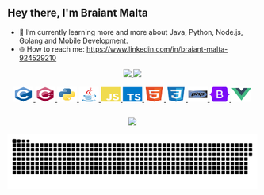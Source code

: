 ## Hey there, I'm Braiant Malta

- 🌱 I’m currently learning more and more about Java, Python, Node.js, Golang and Mobile Development.
- 🌐 How to reach me: https://www.linkedin.com/in/braiant-malta-924529210

<div align="center">
  <a href="https://github.com/mrbraiant">
  <img height="180em" src="https://github-readme-stats.vercel.app/api?username=mrbraiant&show_icons=true&theme=blue-green&include_all_commits=false&count_private=true"/>
  <img height="180em" src="https://github-readme-stats.vercel.app/api/top-langs/?username=mrbraiant&layout=compact&langs_count=9&theme=blue-green"/>
</div>
<div align="center" style="display: inline_block"><br>
  <img alt="Braioso-C" height="30" width="40" src="https://github.com/devicons/devicon/blob/master/icons/c/c-original.svg">
  <img alt="Braioso-Cpp" height="30" width="40" src="https://github.com/devicons/devicon/blob/master/icons/cplusplus/cplusplus-original.svg">
  <img alt="Braioso-Python" height="30" width="40" src="https://raw.githubusercontent.com/devicons/devicon/master/icons/python/python-original.svg">
  <img alt="Braioso-Java" height="30" width="40" src="https://raw.githubusercontent.com/devicons/devicon/master/icons/java/java-original.svg">
  <img alt="Braioso-Js" height="30" width="40" src="https://raw.githubusercontent.com/devicons/devicon/master/icons/javascript/javascript-plain.svg">
  <img alt="Braioso-Ts" height="30" width="40" src="https://raw.githubusercontent.com/devicons/devicon/master/icons/typescript/typescript-plain.svg">
  <img alt="Braioso-HTML" height="30" width="40" src="https://raw.githubusercontent.com/devicons/devicon/master/icons/html5/html5-original.svg">
  <img alt="Braioso-CSS" height="30" width="40" src="https://raw.githubusercontent.com/devicons/devicon/master/icons/css3/css3-original.svg">
  <img alt="Braioso-PHP" height="30" width="40" src="https://github.com/devicons/devicon/blob/master/icons/php/php-original.svg">
  <img alt="Braioso-Bootstrap" height="30" width="40" src="https://github.com/devicons/devicon/blob/master/icons/bootstrap/bootstrap-original.svg">
  <img alt="Braioso-Vue" height="30" width="40" src="https://github.com/devicons/devicon/blob/master/icons/vuejs/vuejs-original.svg">  
  <!--<img align="right" alt="Braioso-Gnomo" height="140" width="130" src="https://m.media-amazon.com/images/I/61efzGdADML._AC_SL1020_.jpg"> -->
</div>

##
  
 <div align="center">
   <a href="https://www.linkedin.com/in/braiant-malta-924529210" target="_blank"><img src="https://img.shields.io/badge/LinkedIn-0077B5?style=for-the-badge&logo=linkedin&logoColor=white" target="_blank"></a>
   
   ![Snake animation](https://github.com/mrbraiant/mrbraiant/blob/output/github-contribution-grid-snake.svg)
 </div>
